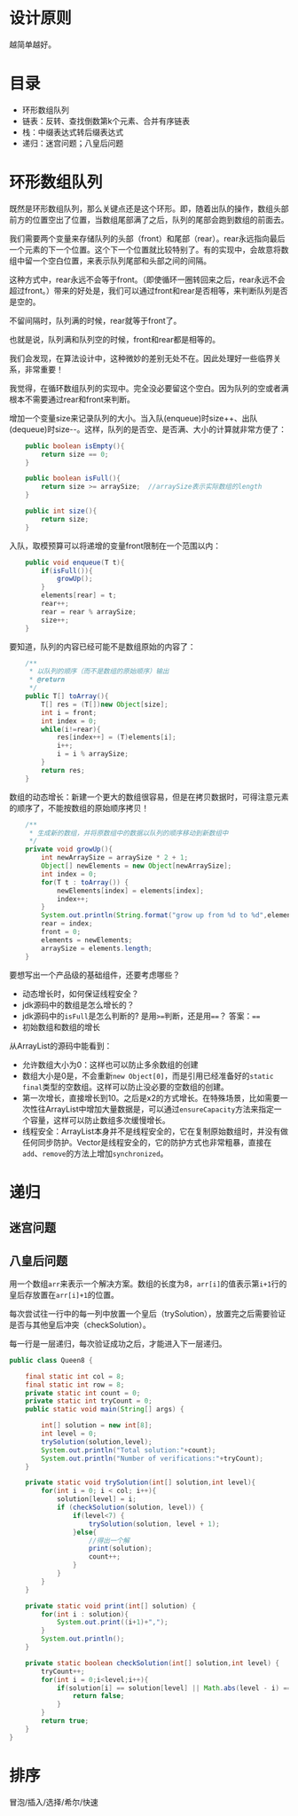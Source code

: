 # 设计原则
越简单越好。
# 目录
* 环形数组队列 
* 链表：反转、查找倒数第k个元素、合并有序链表
* 栈：中缀表达式转后缀表达式
* 递归：迷宫问题；八皇后问题

# 环形数组队列 
既然是环形数组队列，那么关键点还是这个环形。即，随着出队的操作，数组头部前方的位置空出了位置，当数组尾部满了之后，队列的尾部会跑到数组的前面去。

我们需要两个变量来存储队列的头部（front）和尾部（rear）。rear永远指向最后一个元素的下一个位置。这个下一个位置就比较特别了。有的实现中，会故意将数组中留一个空白位置，来表示队列尾部和头部之间的间隔。

这种方式中，rear永远不会等于front。（即使循环一圈转回来之后，rear永远不会超过front。）带来的好处是，我们可以通过front和rear是否相等，来判断队列是否是空的。

不留间隔时，队列满的时候，rear就等于front了。


也就是说，队列满和队列空的时候，front和rear都是相等的。

我们会发现，在算法设计中，这种微妙的差别无处不在。因此处理好一些临界关系，非常重要！

我觉得，在循环数组队列的实现中。完全没必要留这个空白。因为队列的空或者满根本不需要通过rear和front来判断。

增加一个变量size来记录队列的大小。当入队(enqueue)时size++、出队(dequeue)时size--。这样，队列的是否空、是否满、大小的计算就非常方便了：
```java
    public boolean isEmpty(){
        return size == 0;
    }

    public boolean isFull(){
        return size >= arraySize;  //arraySize表示实际数组的length
    }

    public int size(){
        return size;
    }
```
入队，取模预算可以将递增的变量front限制在一个范围以内：
```java
    public void enqueue(T t){
        if(isFull()){
            growUp();
        }
        elements[rear] = t;
        rear++;
        rear = rear % arraySize;
        size++;
    }
```
要知道，队列的内容已经可能不是数组原始的内容了：
```java
    /**
     * 以队列的顺序（而不是数组的原始顺序）输出
     * @return
     */
    public T[] toArray(){
        T[] res = (T[])new Object[size];
        int i = front;
        int index = 0;
        while(i!=rear){
            res[index++] = (T)elements[i];
            i++;
            i = i % arraySize;
        }
        return res;
    }
```
数组的动态增长：新建一个更大的数组很容易，但是在拷贝数据时，可得注意元素的顺序了，不能按数组的原始顺序拷贝！
```java
    /**
     * 生成新的数组，并将原数组中的数据以队列的顺序移动到新数组中
     */
    private void growUp(){
        int newArraySize = arraySize * 2 + 1;
        Object[] newElements = new Object[newArraySize];
        int index = 0;
        for(T t : toArray()) {
            newElements[index] = elements[index];
            index++;
        }
        System.out.println(String.format("grow up from %d to %d",elements.length,newElements.length));
        rear = index;
        front = 0;
        elements = newElements;
        arraySize = elements.length;
    }
```
要想写出一个产品级的基础组件，还要考虑哪些？

* 动态增长时，如何保证线程安全？
* jdk源码中的数组是怎么增长的？
* jdk源码中的`isFull`是怎么判断的? 是用`>=`判断，还是用`==`？ 答案：`==`
* 初始数组和数组的增长

从ArrayList的源码中能看到：

* 允许数组大小为0：这样也可以防止多余数组的创建
* 数组大小是0是，不会重新`new Object[0]`，而是引用已经准备好的`static final`类型的空数组。这样可以防止没必要的空数组的创建。
* 第一次增长，直接增长到10。之后是x2的方式增长。在特殊场景，比如需要一次性往ArrayList中增加大量数据是，可以通过`ensureCapacity`方法来指定一个容量，这样可以防止数组多次缓慢增长。
* 线程安全：ArrayList本身并不是线程安全的，它在复制原始数组时，并没有做任何同步防护。Vector是线程安全的，它的防护方式也非常粗暴，直接在`add`、`remove`的方法上增加`synchronized`。

# 递归
## 迷宫问题

## 八皇后问题
用一个数组`arr`来表示一个解决方案。数组的长度为8，`arr[i]`的值表示第`i+1`行的皇后存放置在`arr[i]+1`的位置。

每次尝试往一行中的每一列中放置一个皇后（trySolution），放置完之后需要验证是否与其他皇后冲突（checkSolution）。

每一行是一层递归，每次验证成功之后，才能进入下一层递归。

```java
public class Queen8 {

    final static int col = 8;
    final static int row = 8;
    private static int count = 0;
    private static int tryCount = 0;
    public static void main(String[] args) {

        int[] solution = new int[8];
        int level = 0;
        trySolution(solution,level);
        System.out.println("Total solution:"+count);
        System.out.println("Number of verifications:"+tryCount);
    }

    private static void trySolution(int[] solution,int level){
        for(int i = 0; i < col; i++){
            solution[level] = i;
            if (checkSolution(solution, level)) {
                if(level<7) {
                    trySolution(solution, level + 1);
                }else{
                    //得出一个解
                    print(solution);
                    count++;
                }
            }
        }
    }

    private static void print(int[] solution) {
        for(int i : solution){
            System.out.print((i+1)+",");
        }
        System.out.println();
    }

    private static boolean checkSolution(int[] solution,int level) {
        tryCount++;
        for(int i = 0;i<level;i++){
            if(solution[i] == solution[level] || Math.abs(level - i) == Math.abs(solution[level] - solution[i])){
                return false;
            }
        }
        return true;
    }
}
```

# 排序
冒泡/插入/选择/希尔/快速

